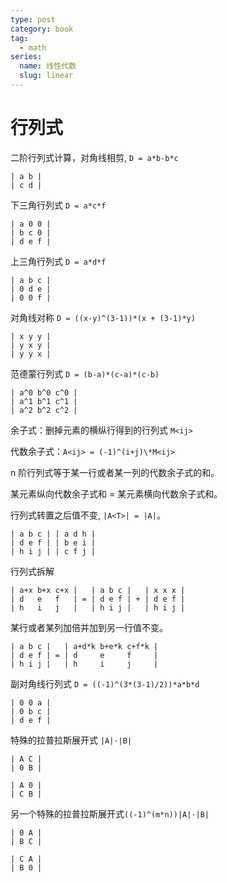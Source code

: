 ```yaml
---
type: post
category: book
tag:
  - math
series:
  name: 线性代数
  slug: linear
---
```


# 行列式

二阶行列式计算，对角线相剪, `D = a*b-b*c`

```
| a b |
| c d |
```

下三角行列式 `D = a*c*f`

```
| a 0 0 |
| b c 0 |
| d e f |
```

上三角行列式 `D = a*d*f`

```
| a b c |
| 0 d e |
| 0 0 f |
```

对角线对称 `D = ((x-y)^(3-1))*(x + (3-1)*y)`

```
| x y y |
| y x y |
| y y x |
```

范德蒙行列式 `D = (b-a)*(c-a)*(c-b)`

```
| a^0 b^0 c^0 |
| a^1 b^1 c^1 |
| a^2 b^2 c^2 |
```

余子式：删掉元素的横纵行得到的行列式 `M<ij>`

代数余子式：`A<ij> = (-1)^(i+j)\*M<ij>`

n 阶行列式等于某一行或者某一列的代数余子式的和。

某元素纵向代数余子式和 = 某元素横向代数余子式和。

行列式转置之后值不变, `|A<T>| = |A|`。

```
| a b c | | a d h |
| d e f | | b e i |
| h i j | | c f j |
```

行列式拆解

```
| a+x b+x c+x |   | a b c |   | x x x |
| d   e   f   | = | d e f | + | d e f |
| h   i   j   |   | h i j |   | h i j |
```

某行或者某列加倍并加到另一行值不变。

```
| a b c |   | a+d*k b+e*k c+f*k |
| d e f | = | d     e     f     |
| h i j |   | h     i     j     |
```

副对角线行列式 `D = ((-1)^(3*(3-1)/2))*a*b*d`

```
| 0 0 a |
| 0 b c |
| d e f |
```

特殊的拉普拉斯展开式 `|A|·|B|`

```
| A C |
| 0 B |
```

```
| A 0 |
| C B |
```

另一个特殊的拉普拉斯展开式`((-1)^(m*n))|A|·|B|`

```
| 0 A |
| B C |
```

```
| C A |
| B 0 |
```
